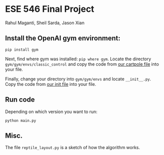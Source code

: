 # ESE 546 Final Project

Rahul Maganti, Sheil Sarda, Jason Xian

## Install the OpenAI gym environment:

`pip install gym`

Next, find where gym was installed: `pip where gym`. Locate the directory `gym/gym/envs/classic_control` and copy the code from [our cartpole file](setup_environment/cartpole.py) into your file.

Finally, change your directory into `gym/gym/envs` and locate `__init__.py`. Copy the code from [our init file](setup_environment/__init__.py) into your file.


## Run code

Depending on which version you want to run:

`python main.py`

## Misc.

The file `reptile_layout.py` is a sketch of how the algorithm works.